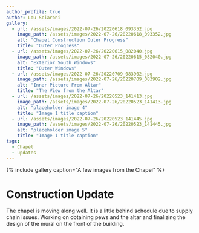 ```yaml
---
author_profile: true
author: Lou Sciaroni
gallery:
  - url: /assets/images/2022-07-26/20220618_093352.jpg
    image_path: /assets/images/2022-07-26/20220618_093352.jpg
    alt: "Chapel Construction Outer Progress"
    title: "Outer Progress"
  - url: /assets/images/2022-07-26/20220615_082040.jpg
    image_path: /assets/images/2022-07-26/20220615_082040.jpg
    alt: "Exterior South Windows"
    title: "Outer Windows"
  - url: /assets/images/2022-07-26/20220709_083902.jpg
    image_path: /assets/images/2022-07-26/20220709_083902.jpg
    alt: "Inner Picture From Altar"
    title: "The View from the Altar"
  - url: /assets/images/2022-07-26/20220523_141413.jpg
    image_path: /assets/images/2022-07-26/20220523_141413.jpg
    alt: "placeholder image 4"
    title: "Image 1 title caption"
  - url: /assets/images/2022-07-26/20220523_141445.jpg
    image_path: /assets/images/2022-07-26/20220523_141445.jpg
    alt: "placeholder image 5"
    title: "Image 1 title caption"
tags:
  - Chapel
  - updates
---
```


{% include gallery caption="A few images from the Chapel" %}

# Construction Update

The chapel is moving along well. It is a little behind schedule due to supply chain issues. Working on obtaining pews and the altar and finalizing the design of the mural on the front of the building.
